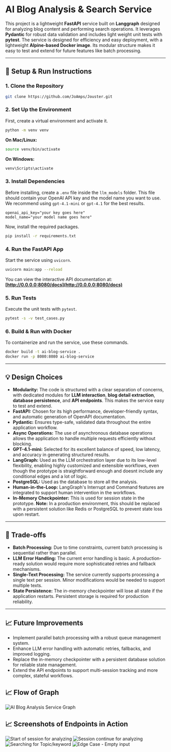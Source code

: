 # AI Blog Analysis & Search Service

This project is a lightweight **FastAPI** service built on **Langgraph** designed for analyzing blog content and performing search operations. It leverages **Pydantic** for robust data validation and includes light weight unit tests with **pytest**. The service is designed for efficiency and easy deployment, with a lightweight **Alpine-based Docker image**. Its modular structure makes it easy to test and extend for future features like batch processing.

-----

## 🚀 Setup & Run Instructions

### 1\. Clone the Repository

```bash
git clone https://github.com/JoAmps/Jouster.git
```

### 2\. Set Up the Environment

First, create a virtual environment and activate it.

```bash
python -m venv venv
```

**On Mac/Linux:**

```bash
source venv/bin/activate
```

**On Windows:**

```bash
venv\Scripts\activate
```

### 3\. Install Dependencies

Before installing, create a `.env` file inside the `llm_models` folder. This file should contain your OpenAI API key and the model name you want to use. We recommend using `gpt-4.1-mini` or `gpt-4.1` for the best results.

```dotenv
openai_api_key="your key goes here"
model_name="your model name goes here"
```

Now, install the required packages.

```bash
pip install -r requirements.txt
```

### 4\. Run the FastAPI App

Start the service using `uvicorn`.

```bash
uvicorn main:app --reload
```

You can view the interactive API documentation at: **[http://0.0.0.0:8080/docs](http://0.0.0.0:8080/docs)**

### 5\. Run Tests

Execute the unit tests with `pytest`.

```bash
pytest -s -v test_cases.py
```

### 6\. Build & Run with Docker

To containerize and run the service, use these commands.

```bash
docker build -t ai-blog-service .
docker run -p 8080:8080 ai-blog-service
```

-----

## 💡 Design Choices

  * **Modularity:** The code is structured with a clear separation of concerns, with dedicated modules for **LLM interaction**, **blog detail extraction**, **database persistence**, and **API endpoints**. This makes the service easy to test and extend.
  * **FastAPI:** Chosen for its high performance, developer-friendly syntax, and automatic generation of OpenAPI documentation.
  * **Pydantic:** Ensures type-safe, validated data throughout the entire application workflow.
  * **Async Operations:** The use of asynchronous database operations allows the application to handle multiple requests efficiently without blocking.
  * **GPT-4.1-mini:** Selected for its excellent balance of speed, low latency, and accuracy in generating structured results.
  * **LangGraph:** Used as the LLM orchestration layer due to its low-level flexibility, enabling highly customized and extensible workflows, even though the prototype is straightforward enough and doesnt include any conditional edges and a lot of logic.
  * **PostgreSQL:** Used as the database to store all the analysis.
  * **Human-in-the-Loop:** LangGraph's Interrupt and Command features are integrated to support human intervention in the workflows.
  * **In-Memory Checkpointer:** This is used for session state in the prototype. **Note:** In a production environment, this should be replaced with a persistent solution like Redis or PostgreSQL to prevent state loss upon restart.

-----

## 🤔 Trade-offs

  * **Batch Processing:** Due to time constraints, current batch processing is sequential rather than parallel.
  * **LLM Error Handling:** The current error handling is basic. A production-ready solution would require more sophisticated retries and fallback mechanisms.
  * **Single-Text Processing:** The service currently supports processing a single text per session. Minor modifications would be needed to support multiple texts.
  * **State Persistence:** The in-memory checkpointer will lose all state if the application restarts. Persistent storage is required for production reliability.

-----

## 📈 Future Improvements

  * Implement parallel batch processing with a robust queue management system.
  * Enhance LLM error handling with automatic retries, fallbacks, and improved logging.
  * Replace the in-memory checkpointer with a persistent database solution for reliable state management.
  * Extend the API endpoints to support multi-session tracking and more complex, stateful workflows.

## 📈 Flow of Graph
![AI Blog Analysis Service Graph](images/ad_graph.png)

## 📈 Screenshots of Endpoints in Action
![Start of session for analyzing](images/analyze_start.png)
![Session continue for analyzing](images/analyze_continue.png)
![Searching for Topic/keyword](images/search.png)
![Edge Case - Empty input](images/empty_input.png)